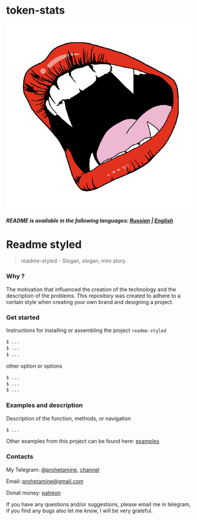 # token-stats

![logo](/media/lfsdf.png)

##### README is available in the following languages: [Russian](https://github.com/prohetamine/readme-styled/blob/main/README/russian.md) | [English](https://github.com/prohetamine/readme-styled/blob/main/README.md)


# Readme styled

> readme-styled - Slogan, slogan, mini story.

### Why ?
The motivation that influenced the creation of the technology and the description of the problems. This repository was created to adhere to a certain style when creating your own brand and designing a project.

### Get started

Instructions for installing or assembling the project ```readme-styled```

```sh
$ ...
$ ...
$ ...
```

other option or options

```sh
$ ...
$ ...
$ ...
```

### Examples and description

Description of the function, methods, or navigation

```sh
$ ...
```

Other examples from this project can be found here: [examples](https://github.com/prohetamine/readme-styled/blob/main/examples)

### Contacts

My Telegram: [@prohetamine](https://t.me/prohetamine), [channel](https://t.me/prohetamines)

Email: prohetamine@gmail.com

Donat money: [patreon](https://www.patreon.com/prohetamine)

If you have any questions and/or suggestions, please email me in telegram, if you find any bugs also let me know, I will be very grateful.
